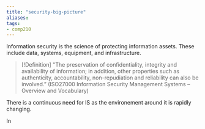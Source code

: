 ```yaml
---
title: "security-big-picture"
aliases: 
tags: 
- comp210
---
```


Information security is the science of protecting information assets. These include data, systems, equipment, and infrastructure. 

>[!Definition]
> "The preservation of confidentiality, integrity and availability of information; in addition, other properties such as authenticity, accountability, non-repudiation and reliability can also be involved.” 
> (ISO27000 Information Security Management Systems – Overview and Vocabulary)

There is a continuous need for IS as the environement around it is rapidly changing.

In
